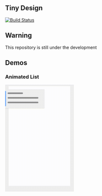 ## Tiny Design
[![Build Status](https://travis-ci.org/wangdicoder/tiny-ui.svg?branch=master)](https://travis-ci.org/wangdicoder/tiny-ui)

## Warning

This repository is still under the development

## Demos

### Animated List
<img src="https://github.com/tiny-design/tiny-design/raw/master/screenshots/list/animated-list.gif" alt="Animated List" width="223" height="347"/>